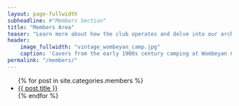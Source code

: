 ```yaml
---
layout: page-fullwidth
subheadline: #"Members Section"
title: "Members Area"
teaser: "Learn more about how the club operates and delve into our archives."
header:
    image_fullwidth: "vintage_wombeyan_camp.jpg"
    caption: 'Cavers from the early 1900s century camping at Wombeyan Caves.'
permalink: "/members/"
---
```

<ul>
    {% for post in site.categories.members %}
    <li><a href="{{ site.url }}{{ site.baseurl }}{{ post.url }}">{{ post.title }}</a></li>
    {% endfor %}
</ul>
